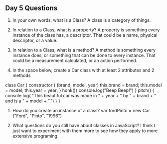 ## Day 5 Questions

1. In your own words, what is a Class?
A class is a category of things.

1. In relation to a Class, what is a property?
A property is something every instance of the class has, a descriptor.
That could be a name, physical descriptor, or a value.

1. In relation to a Class, what is a method?
A method is something every instance does, or something that can be done to every instance.
That could be a measurement calculated, or an action performed.

1. In the space below, create a Car class with at least 2 attributes and 2 methods

class Car {
  constructor { (brand, model, year)
  this.brand = brand;
  this.model = model;
  this.year = year;
}
honk(){
  console.log("Beep Beep!")
}
pitch() {
  console.log( "This beautiful car was made in " + year + " by " + brand + " and is a " + model + ".")
}
}


1. How do you create an instance of a class?
var fordPinto = new Car ("Ford", "Pinto", "1996")

1. What questions do you still have about classes in JavaScript?
I think I just want to experiment with them more to see how they apply to more extensive programing.
